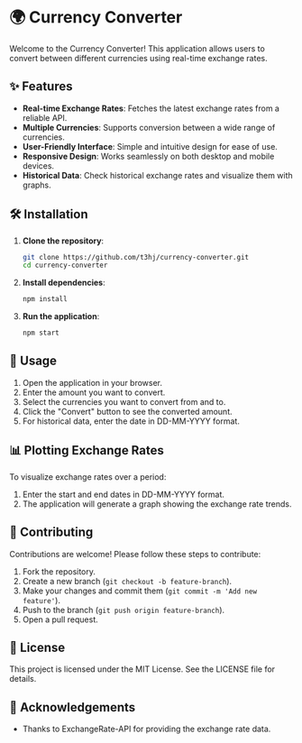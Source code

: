 # 🌍 Currency Converter

Welcome to the Currency Converter! This application allows users to convert between different currencies using real-time exchange rates.

## ✨ Features

- **Real-time Exchange Rates**: Fetches the latest exchange rates from a reliable API.
- **Multiple Currencies**: Supports conversion between a wide range of currencies.
- **User-Friendly Interface**: Simple and intuitive design for ease of use.
- **Responsive Design**: Works seamlessly on both desktop and mobile devices.
- **Historical Data**: Check historical exchange rates and visualize them with graphs.

## 🛠️ Installation

1. **Clone the repository**:
    ```bash
    git clone https://github.com/t3hj/currency-converter.git
    cd currency-converter
    ```

2. **Install dependencies**:
    ```bash
    npm install
    ```

3. **Run the application**:
    ```bash
    npm start
    ```

## 🚀 Usage

1. Open the application in your browser.
2. Enter the amount you want to convert.
3. Select the currencies you want to convert from and to.
4. Click the "Convert" button to see the converted amount.
5. For historical data, enter the date in DD-MM-YYYY format.

## 📊 Plotting Exchange Rates

To visualize exchange rates over a period:

1. Enter the start and end dates in DD-MM-YYYY format.
2. The application will generate a graph showing the exchange rate trends.

## 🤝 Contributing

Contributions are welcome! Please follow these steps to contribute:

1. Fork the repository.
2. Create a new branch (`git checkout -b feature-branch`).
3. Make your changes and commit them (`git commit -m 'Add new feature'`).
4. Push to the branch (`git push origin feature-branch`).
5. Open a pull request.

## 📜 License

This project is licensed under the MIT License. See the LICENSE file for details.

## 🙏 Acknowledgements

- Thanks to ExchangeRate-API for providing the exchange rate data.
